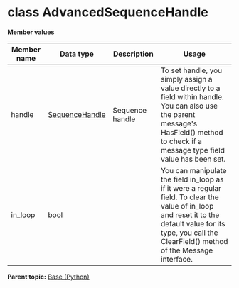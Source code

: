 # class AdvancedSequenceHandle

 **Member values** 

|Member name|Data type|Description|Usage|
|-----------|---------|-----------|-----|
|handle| [SequenceHandle](SequenceHandle.md#)|Sequence handle|To set handle, you simply assign a value directly to a field within handle. You can also use the parent message's HasField\(\) method to check if a message type field value has been set.|
|in\_loop|bool| |You can manipulate the field in\_loop as if it were a regular field. To clear the value of in\_loop and reset it to the default value for its type, you call the ClearField\(\) method of the Message interface.|

**Parent topic:** [Base \(Python\)](../../summary_pages/Base.md)

